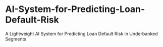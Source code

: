 # AI-System-for-Predicting-Loan-Default-Risk
A Lightweight AI System for Predicting Loan Default Risk in Underbanked Segments
